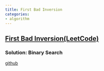 ```yaml
---
title: First Bad Inversion
categories:
- algorithm
---
```


## [First Bad Inversion(LeetCode)](https://leetcode.com/problems/first-bad-inversion)

### Solution: Binary Search
[github](https://github.com/ko-door/algorithms/blob/main/278-first-bad-version/278-first-bad-version.cpp)
